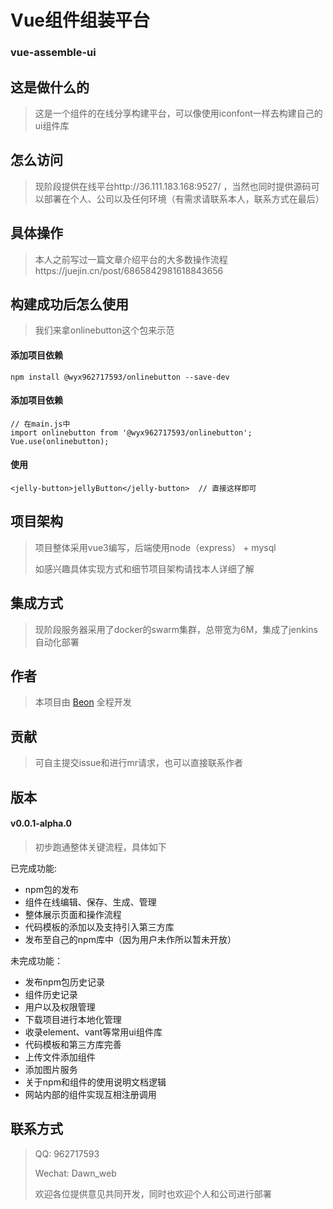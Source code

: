 # Vue组件组装平台
### vue-assemble-ui

## 这是做什么的

> 这是一个组件的在线分享构建平台，可以像使用iconfont一样去构建自己的ui组件库

## 怎么访问
> 现阶段提供在线平台http://36.111.183.168:9527/ ，当然也同时提供源码可以部署在个人、公司以及任何环境（有需求请联系本人，联系方式在最后）

## 具体操作
> 本人之前写过一篇文章介绍平台的大多数操作流程https://juejin.cn/post/6865842981618843656

## 构建成功后怎么使用
> 我们来拿onlinebutton这个包来示范

#### 添加项目依赖
```
npm install @wyx962717593/onlinebutton --save-dev
```

#### 添加项目依赖
```
// 在main.js中
import onlinebutton from '@wyx962717593/onlinebutton';
Vue.use(onlinebutton);
```

#### 使用
```
<jelly-button>jellyButton</jelly-button>  // 直接这样即可
```

## 项目架构
> 项目整体采用vue3编写，后端使用node（express） + mysql
> 
> 如感兴趣具体实现方式和细节项目架构请找本人详细了解

## 集成方式
> 现阶段服务器采用了docker的swarm集群，总带宽为6M，集成了jenkins自动化部署

## 作者
> 本项目由 [Beon](https://juejin.cn/user/1662117312988695) 全程开发

## 贡献
> 可自主提交issue和进行mr请求，也可以直接联系作者

## 版本

#### v0.0.1-alpha.0
> 初步跑通整体关键流程，具体如下

已完成功能:
* npm包的发布
* 组件在线编辑、保存、生成、管理
* 整体展示页面和操作流程
* 代码模板的添加以及支持引入第三方库
* 发布至自己的npm库中（因为用户未作所以暂未开放）

未完成功能：
* 发布npm包历史记录
* 组件历史记录
* 用户以及权限管理
* 下载项目进行本地化管理
* 收录element、vant等常用ui组件库
* 代码模板和第三方库完善
* 上传文件添加组件
* 添加图片服务
* 关于npm和组件的使用说明文档逻辑
* 网站内部的组件实现互相注册调用

## 联系方式
> QQ: 962717593
> 
> Wechat: Dawn_web
> 
> 欢迎各位提供意见共同开发，同时也欢迎个人和公司进行部署
